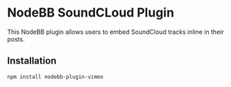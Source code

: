 # NodeBB SoundCLoud Plugin

This NodeBB plugin allows users to embed SoundCloud tracks inline in their posts.

## Installation

    npm install nodebb-plugin-vimeo
